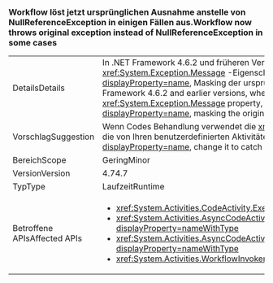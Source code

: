 ### <a name="workflow-now-throws-original-exception-instead-of-nullreferenceexception-in-some-cases"></a><span data-ttu-id="1781c-101">Workflow löst jetzt ursprünglichen Ausnahme anstelle von NullReferenceException in einigen Fällen aus.</span><span class="sxs-lookup"><span data-stu-id="1781c-101">Workflow now throws original exception instead of NullReferenceException in some cases</span></span>

|   |   |
|---|---|
|<span data-ttu-id="1781c-102">Details</span><span class="sxs-lookup"><span data-stu-id="1781c-102">Details</span></span>|<span data-ttu-id="1781c-103">In .NET Framework 4.6.2 und früheren Versionen, wenn die Execute-Methode einer Workflow-Aktivität eine Ausnahme mit einer <code>null</code> Wert für die <xref:System.Exception.Message> -Eigenschaft, die Workflowlaufzeit System.Activities löst eine <xref:System.NullReferenceException?displayProperty=name>, Masking der ursprüngliche Ausnahme. In der .NET Framework-4.7 wird die zuvor maskierte Ausnahme ausgelöst.</span><span class="sxs-lookup"><span data-stu-id="1781c-103">In the .NET Framework 4.6.2 and earlier versions, when the Execute method of a workflow activity throws an exception with a <code>null</code> value for the <xref:System.Exception.Message> property, the System.Activities Workflow runtime throws a <xref:System.NullReferenceException?displayProperty=name>, masking the original exception.In the .NET Framework 4.7, the previously masked exception is thrown.</span></span>|
|<span data-ttu-id="1781c-104">Vorschlag</span><span class="sxs-lookup"><span data-stu-id="1781c-104">Suggestion</span></span>|<span data-ttu-id="1781c-105">Wenn Codes Behandlung verwendet die <xref:System.NullReferenceException?displayProperty=name>, ändern Sie ihn zum Abfangen von Ausnahmen, die von Ihren benutzerdefinierten Aktivitäten ausgelöst werden kann.</span><span class="sxs-lookup"><span data-stu-id="1781c-105">If your code relies on handling the <xref:System.NullReferenceException?displayProperty=name>, change it to catch the exceptions that could be thrown from your custom activities.</span></span>|
|<span data-ttu-id="1781c-106">Bereich</span><span class="sxs-lookup"><span data-stu-id="1781c-106">Scope</span></span>|<span data-ttu-id="1781c-107">Gering</span><span class="sxs-lookup"><span data-stu-id="1781c-107">Minor</span></span>|
|<span data-ttu-id="1781c-108">Version</span><span class="sxs-lookup"><span data-stu-id="1781c-108">Version</span></span>|<span data-ttu-id="1781c-109">4.7</span><span class="sxs-lookup"><span data-stu-id="1781c-109">4.7</span></span>|
|<span data-ttu-id="1781c-110">Typ</span><span class="sxs-lookup"><span data-stu-id="1781c-110">Type</span></span>|<span data-ttu-id="1781c-111">Laufzeit</span><span class="sxs-lookup"><span data-stu-id="1781c-111">Runtime</span></span>|
|<span data-ttu-id="1781c-112">Betroffene APIs</span><span class="sxs-lookup"><span data-stu-id="1781c-112">Affected APIs</span></span>|<ul><li><xref:System.Activities.CodeActivity.Execute(System.Activities.CodeActivityContext)?displayProperty=nameWithType></li><li><xref:System.Activities.AsyncCodeActivity.BeginExecute(System.Activities.AsyncCodeActivityContext,System.AsyncCallback,System.Object)?displayProperty=nameWithType></li><li><xref:System.Activities.AsyncCodeActivity%601.BeginExecute(System.Activities.AsyncCodeActivityContext,System.AsyncCallback,System.Object)?displayProperty=nameWithType></li><li><xref:System.Activities.WorkflowInvoker.Invoke?displayProperty=nameWithType></li></ul>|

